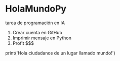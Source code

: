 # HolaMundoPy
tarea de programación en IA
1. Crear cuenta en GitHub
2. Imprimir mensaje en Python
3. Profit $$$

print('Hola ciudadanos de un lugar llamado mundo!')
